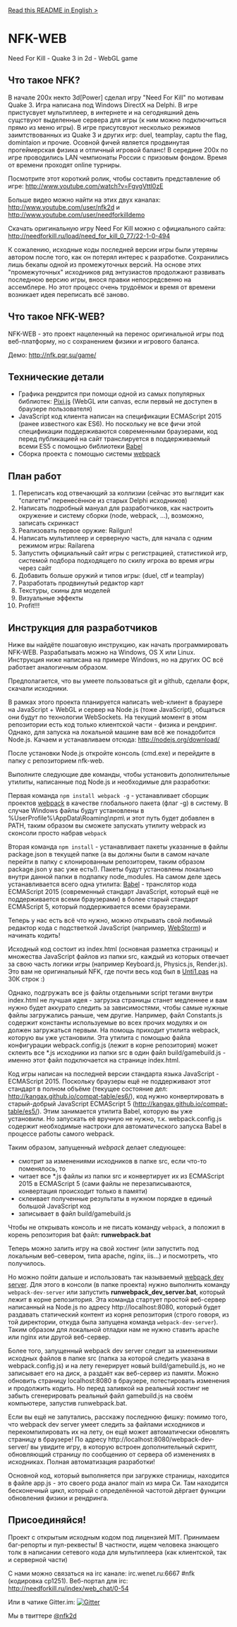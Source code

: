 <a href="README.md">Read this README in English ></a>

# NFK-WEB
Need For Kill - Quake 3 in 2d - WebGL game

## Что такое NFK?
В начале 200х некто 3d[Power] сделал игру "Need For Kill" по мотивам Quake 3. Игра написана под Windows DirectX на Delphi.
В игре пристусвует мультиплеер, в интернете и на сегодняшний день сущствуют выделенные сервера для игры (к ним можно подключиться прямо из меню игры). В игре присутсвуют несколько режимов заимтствованных из Quake 3 и других игр: duel, teamplay, captu the flag, domintaion и прочие. Осовной фичей является продвинутая прогеймерская физика и отличный игровой баланс! В середине 200x по игре проводились LAN чемпионаты России с призовым фондом. Время от времени проходят online турниры.

Посмотрите этот короткий ролик, чтобы составить представление об игре: http://www.youtube.com/watch?v=FgvgVttl0zE

Больше видео можно найти на этих двух каналах: http://www.youtube.com/user/nfk2d и http://www.youtube.com/user/needforkilldemo

Скачать оригинальную игру Need For Kill можно с официального сайта: http://needforkill.ru/load/need_for_kill_0_77/22-1-0-494

К сожалению, исходные коды последней версии игры были утеряны автором после того, как он потерял интерес к разработке. Сохранились лишь бекапы одной из промежуточных версий. На основе этих "промежуточных" исходников ряд энтузиастов продолжают развивать последнюю версию игры, внося правки непосредсвенно на ассемблере. Но этот процесс очень трудоёмок и время от времени возникает идея переписать всё заново.

## Что такое NFK-WEB?
NFK-WEB - это проект нацеленный на перенос оригинальной игры под веб-платформу, но с сохранением физики и игрового баланса.

Демо: http://nfk.pqr.su/game/

## Технические детали
- Графика рендрится при помощи одной из самых популярных библиотек: <a href="http://www.pixijs.com/">Pixi.js</a> (WebGL или canvas, если первый не доступен в браузере пользователя)
- JavaScript код клиента написан на спецификации ECMAScript 2015 (ранее известного как ES6). Но поскольку не все фичи этой спецификации поддерживаются современными браузерами, код перед публикацией на сайт транслируется в поддерживаемый всеми ES5 с помощью библиотеки <a href="http://babeljs.io/">Babel</a>
- Сборка проекта с помощью системы <a href="http://webpack.github.io/">webpack</a>

## План работ
1. Переписать код отвечающий за коллизии (сейчас это выглядит как "спагетти" перенесённое из старых Delphi исходников)
2. Написать подробный мануал для разработчиков, как настроить окружение и систему сборки (node, webpack, ...), возможно, записать скринкаст
3. Реализовать первое оружие: Railgun!
4. Написать мультиплеер и серверную часть, для начала с одним режимом игры: Railarena
5. Запустить официальный сайт игры с регистрацией, статистикой игр, системой подбора подходящего по скилу игрока во время игры через сайт
6. Добавить больше оружий и типов игры: (duel, ctf и teamplay) 
7. Разработать продвинутый редактор карт
8. Текстуры, скины для моделей
9. Визуальные эффекты
10. Profit!!!

## Инструкция для разработчиков
Ниже вы найдёте пошаговую инструкцию, как начать программировать NFK-WEB.
Разрабатывать можно на Windows, OS X или Linux. Инструкция ниже написана на примере Windows, но на других ОС всё работает аналогичным образом.

Предполагается, что вы умеете пользоваться git и github, сделали форк, скачали исходники.

В рамках этого проекта планируется написать web-клиент в браузере на JavaScript + WebGL и сервер на Node.js (тоже JavaScript), общаться они будут по технологии WebSockets.
На текущий момент в этом репозитории есть код только клиентской части - физика и рендринг. Однако, для запуска на локальной машине вам всё же понадобится Node.js. Качаем и устанавливаем отсюда: http://nodejs.org/download/

После установки Node.js откройте консоль (cmd.exe) и перейдите в папку с репозиторием nfk-web.
 
Выполните следующие две команды, чтобы установить дополнительные утилиты, написанные под Node.js и необходимые для разработки:

Первая команда `npm install webpack -g` - устанавливает сборщик проектов <a href="http://webpack.github.io/">webpack</a> в качестве глобального пакета (флаг -g) в систему. В случае Windows файлы будут установлены в %UserProfile%\AppData\Roaming\npm\ и этот путь будет добавлен в PATH, таким образом вы сможете запускать утилиту webpack из сконсоли просто набрав `webpack`

Вторая команда `npm install` - устанавливает пакеты указанные в файлы package.json в текущей папке (а вы должны были в самом начале перейти в папку с клонированным репозиторем, таким образом package.json у вас уже есть!). Пакеты будут установлены локально внутри данной папки в подпапку node_modules. На самом деле здесь устанавливается всего одна утилита: <a href="http://babeljs.io/">Babel</a> - транслятор кода ECMAScript 2015 (современный стандарт JavaScript, который ещё не поддерживается всеми браузерами) в более старый стандарт ECMAScript 5, который поддерживается всеми браузерами.
 
Теперь у нас есть всё что нужно, можно открывать свой любимый редактор кода с подстветкой JavaScript (например, <a href="http://www.jetbrains.com/webstorm/">WebStorm</a>) и начинать кодить!
 
Исходный код состоит из index.html (основная разметка страницы) и множества JavaScript файлов из папки src, каждый из которых отвечает за свою часть логики игры (например Keyboard.js, Physics.js, Render.js). Это вам не оригинальный NFK, где почти весь код был в <a href="https://raw.githubusercontent.com/NeedForKillTheGame/nfk062b/master/Unit1.pas">Unti1.pas</a> на 30К строк :)

Однако, подгружать все js файлы отдельными script тегами внутри index.html не лучшая идея - загрузка страницы станет медленнее и вам нужно будет аккурато следить за зависимостями, чтобы самые нужные файлы загружались раньше, чем другие. Например, файл Constants.js содержит константы используемые во всех прочих модулях и он должен загружаться первым. На помощь приходит утилита webpack, которую вы уже установили. Эта утилита с помощью файла конфигурации webpack.config.js (лежит в корне репозитория) может склеить все *.js исходники из папки src в один файл build/gamebuild.js - именно этот файл подключается на странице index.html.

Код игры написан на последней версии стандарта языка JavaScript - ECMAScript 2015. Поскольку браузеры ещё не поддерживают этот стандарт в полном объёме (текущее состояние дел: http://kangax.github.io/compat-table/es6/), код нужно конвертировать в старый-добрый JavaScript ECMAScript 5 (http://kangax.github.io/compat-table/es5/). Этим занимается утилита Babel, которую вы уже установили. Но запускать её вручную не нужно, т.к. webpack.config.js содержит необходимые настроки для автоматического запуска Babel в процессе работы самого webpack.
  
Таким образом, запущенный *webpack* делает следующее:
- смотрит за изменениями исходников в папке src, если что-то поменялось, то
- читает все *.js файлы из папки src и конвертирует их из ECMAScript 2015 в ECMAScript 5 (сами файлы не перезаписываются, конвертация происходит только в памяти)
- склеивает полученные результаты в нужном порядке в единый большой JavaScript код
- записывает в файл build/gamebuild.js

Чтобы не открывать консоль и не писать команду `webpack`, а положил в корень репозитория bat файл: **runwebpack.bat**

Теперь можно залить игру на свой хостинг (или запустить под локальным веб-севером, типа apache, nginx, iis...) и посмотреть, что получилось.
 
Но можно пойти дальше и использовать так называемый <a href="http://webpack.github.io/docs/webpack-dev-server.html">webpack dev server</a>. Для этого в консоли (в папке проекта) нужно выполнить команду `webpack-dev-server` или запустить **runwebpack_dev_server.bat**, который лежит в корне репозитория. Эта команда стартует простой веб-сервер написанный на Node.js по адресу http://localhost:8080, который будет раздавать статический контент из корня репозитория (строго говоря, из той директории, откуда была запущена команда `webpack-dev-server`). Таким образом для локальной отладки нам не нужно ставить apache или nginx или другой веб-сервер.

Более того, запущенный webpack dev server следит за изменениями исходных файлов в папке src (папка за которой следить указана в webpack.config.js) и на лету генерирует новый build/gamebuild.js, но не записывает его на диск, а раздаёт как веб-сервер из памяти. Можно обновить страницу localhost:8080 в браузере, потестировать изменения и продолжить кодить. Но перед заливкой на реальный хостинг не забыть сгенерировать реальный файл gamebuild.js на своём компьютере, запустив runwebpack.bat.

Если вы ещё не запутались, расскажу последнюю фишку: помимо того, что webpack dev server умеет следить за файлами исходников и перекомпилировать их на лету, он ещё может автоматически обновлять страницу в браузере! По адресу http://localhost:8080/webpack-dev-server/ вы увидите игру, в которую встроен дополнительный скрипт, обновляющий страницу по сообщению от сервера об изменениях в исходниках. Полная автоматизация разработки!    

Основной код, который выполняется при загружке страницы, находится в файле app.js - это своего рода аналог main из мира Си. Там находится бесконечный цикл, который с определённой частотой дёргает функции обновления физики и рендринга.

## Присоединяйся!
Проект с открытым исходным кодом под лицензией MIT. Принимаем баг-репорты и пул-реквесты!
В частности, ищем человека знающего толк в написании сетевого кода для мультиплеера (как клиентской, так и серверной части)

С нами можно связаться на irc канале: irc.wenet.ru:6667 #nfk (кодировка cp1251). Веб-портал для irc: http://needforkill.ru/index/web_chat/0-54

Или в чатике Gitter.im: [![Gitter](https://badges.gitter.im/Join%20Chat.svg)](https://gitter.im/NeedForKillTheGame?utm_source=badge&utm_medium=badge&utm_campaign=pr-badge)

Мы в твиттере <a href="https://twitter.com/nfk2d">@nfk2d</a>